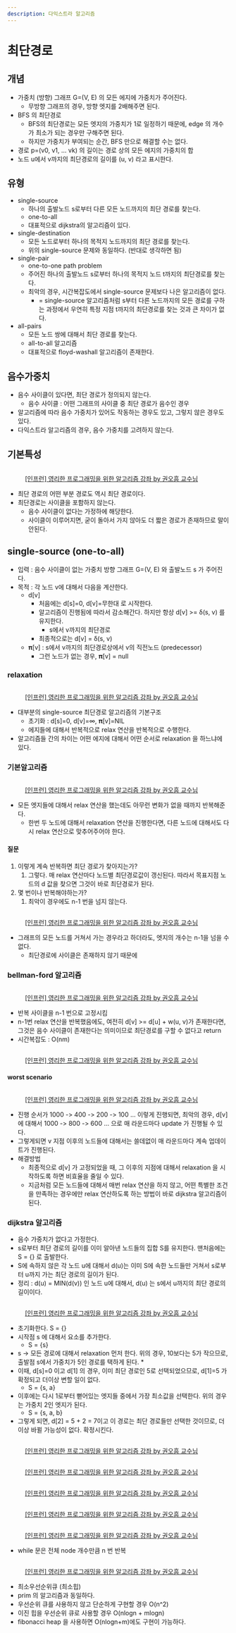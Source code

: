 ```yaml
---
description: 다익스트라 알고리즘
---
```


# 최단경로

## 개념

* 가중치 (방향) 그래프 G=(V, E) 의 모든 에지에 가중치가 주어진다.&#x20;
  * 무방향 그래프의 경우, 방향 엣지를 2배해주면 된다.&#x20;
* BFS 의 최단경로&#x20;
  * BFS의 최단경로는 모든 엣지의 가중치가 1로 일정하기 때문에, edge 의 개수가 최소가 되는 경우만 구해주면 된다.&#x20;
  * 하지만 가중치가 부여되는 순간, BFS 만으로 해결할 수는 없다.&#x20;
* 경로 p=(v0, v1, ... vk) 의 길이는 경로 상의 모든 에지의 가중치의 합&#x20;
* 노드 u에서 v까지의 최단경로의 길이를 (u, v) 라고 표시한다.&#x20;

## 유형

* single-source
  * 하나의 출발노드 s로부터 다른 모든 노드까지의 최단 경로를 찾는다.&#x20;
  * one-to-all&#x20;
  * 대표적으로 dijkstra의 알고리즘이 있다. &#x20;
* single-destination
  * 모든 노드로부터 하나의 목적지 노드까지의 최단 경로를 찾는다.&#x20;
  * 위의 single-source 문제와 동일하다. (반대로 생각하면 됨) &#x20;
* single-pair
  * one-to-one path problem&#x20;
  * 주어진 하나의 출발노드 s로부터 하나의 목적지 노드 t까지의 최단경로를 찾는다.&#x20;
  * 최악의 경우, 시간복잡도에서 single-source 문제보다 나은 알고리즘이 없다.&#x20;
    * \= single-source 알고리즘처럼 s부터 다른 노드까지의 모든 경로를 구하는 과정에서 우연히 특정 지점 t까지의 최단경로를 찾는 것과 큰 차이가 없다.&#x20;
* all-pairs&#x20;
  * 모든 노드 쌍에 대해서 최단 경로를 찾는다.&#x20;
  * all-to-all 알고리즘&#x20;
  * 대표적으로 floyd-washall 알고리즘이 존재한다.&#x20;

## 음수가중치

* 음수 사이클이 있다면, 최단 경로가 정의되지 않는다.&#x20;
  * 음수 사이클 : 어떤 그래프의 사이클 중 최단 경로가 음수인 경우&#x20;
* 알고리즘에 따라 음수 가중치가 있어도 작동하는 경우도 있고, 그렇지 않은 경우도 있다.&#x20;
* 다익스트라 알고리즘의 경우, 음수 가중치를 고려하지 않는다.&#x20;

## 기본특성

<figure><img src="../../../.gitbook/assets/image (49).png" alt=""><figcaption><p><a href="https://www.inflearn.com/course/%EC%95%8C%EA%B3%A0%EB%A6%AC%EC%A6%98-%EA%B0%95%EC%A2%8C">[인프런] 영리한 프로그래밍을 위한 알고리즘 강좌 by 권오흠 교수님</a></p></figcaption></figure>

* 최단 경로의 어떤 부분 경로도 역시 최단 경로이다.&#x20;
* 최단경로는 사이클을 포함하지 않는다.&#x20;
  * 음수 사이클이 없다는 가정하에 해당한다.&#x20;
  * 사이클이 이루어지면, 굳이 돌아서 가지 않아도 더 짧은 경로가 존재하므로 말이 안된다.&#x20;

## single-source (one-to-all)&#x20;

* 입력 : 음수 사이클이 없는 가중치 방향 그래프 G=(V, E) 와 출발노드 s 가 주어진다.&#x20;
* 목적 : 각 노드 v에 대해서 다음을 계산한다.&#x20;
  * d\[v]
    * 처음에는 d\[s]=0, d\[v]=무한대 로 시작한다.&#x20;
    * 알고리즘이 진행됨에 따라서 감소해간다. 하지만 항상 d\[v] >= δ(s, v) 를 유지한다.
      * s에서 v까지의 최단경로
    * 최종적으로는 d\[v] = δ(s, v)
  * 𝛑\[v] : s에서 v까지의 최단경로상에서 v의 직전노드 (predecessor)&#x20;
    * 그런 노드가 없는 경우, 𝛑\[v] = null&#x20;

### relaxation&#x20;

<figure><img src="../../../.gitbook/assets/image (1) (3).png" alt=""><figcaption><p><a href="https://www.inflearn.com/course/%EC%95%8C%EA%B3%A0%EB%A6%AC%EC%A6%98-%EA%B0%95%EC%A2%8C">[인프런] 영리한 프로그래밍을 위한 알고리즘 강좌 by 권오흠 교수님</a></p></figcaption></figure>

* 대부분의 single-source 최단경로 알고리즘의 기본구조&#x20;
  * 초기화 : d\[s]=0, d\[v]=∞, 𝛑\[v]=NIL
  * 에지들에 대해서 반복적으로 relax 연산을 반복적으로 수행한다.&#x20;
* 알고리즘들 간의 차이는 어떤 에지에 대해서 어떤 순서로 relaxation 을 하느냐에 있다.&#x20;

### 기본알고리즘&#x20;

<figure><img src="../../../.gitbook/assets/image (10).png" alt=""><figcaption><p><a href="https://www.inflearn.com/course/%EC%95%8C%EA%B3%A0%EB%A6%AC%EC%A6%98-%EA%B0%95%EC%A2%8C">[인프런] 영리한 프로그래밍을 위한 알고리즘 강좌 by 권오흠 교수님</a></p></figcaption></figure>

* 모든 엣지들에 대해서 relax 연산을 했는데도 아무런 변화가 없을 때까지 반복해준다.&#x20;
  * 한번 두 노드에 대해서 relaxation 연산을 진행한다면, 다른 노드에 대해서도 다시 relax 연산으로 맞추어주어야 한다.&#x20;

#### 질문

1. 이렇게 계속 반복하면 최단 경로가 찾아지는가?&#x20;
   1. 그렇다. 매 relax 연산마다 노드별 최단경로값이 갱신된다. 따라서 목표지점 노드의 d 값을 찾으면 그것이 바로 최단경로가 된다.&#x20;
2. 몇 번이나 반복해야하는가?
   1. 최악이 경우에도 n-1 번을 넘지 않는다.  &#x20;

<figure><img src="../../../.gitbook/assets/image (6).png" alt=""><figcaption><p><a href="https://www.inflearn.com/course/%EC%95%8C%EA%B3%A0%EB%A6%AC%EC%A6%98-%EA%B0%95%EC%A2%8C">[인프런] 영리한 프로그래밍을 위한 알고리즘 강좌 by 권오흠 교수님</a></p></figcaption></figure>

* 그래프의 모든 노드를 거쳐서 가는 경우라고 하더라도, 엣지의 개수는 n-1을 넘을 수 없다.&#x20;
  * 최단경로에 사이클은 존재하지 않기 때문에&#x20;



### bellman-ford 알고리즘&#x20;

<figure><img src="../../../.gitbook/assets/image (6) (2).png" alt=""><figcaption><p><a href="https://www.inflearn.com/course/%EC%95%8C%EA%B3%A0%EB%A6%AC%EC%A6%98-%EA%B0%95%EC%A2%8C">[인프런] 영리한 프로그래밍을 위한 알고리즘 강좌 by 권오흠 교수님</a></p></figcaption></figure>

* 반복 사이클을 n-1 번으로 고정시킴&#x20;
* n-1번 relax 연산을 반복했음에도, 여전히 d\[v] >= d\[u] + w(u, v)가 존재한다면, 그것은 음수 사이클이 존재한다는 의미이므로 최단경로를 구할 수 없다고 return&#x20;
* 시간복잡도 : O(nm)&#x20;

<figure><img src="../../../.gitbook/assets/image (52).png" alt=""><figcaption><p><a href="https://www.inflearn.com/course/%EC%95%8C%EA%B3%A0%EB%A6%AC%EC%A6%98-%EA%B0%95%EC%A2%8C">[인프런] 영리한 프로그래밍을 위한 알고리즘 강좌 by 권오흠 교수님</a></p></figcaption></figure>

#### worst scenario&#x20;

<figure><img src="../../../.gitbook/assets/image (57).png" alt=""><figcaption><p><a href="https://www.inflearn.com/course/%EC%95%8C%EA%B3%A0%EB%A6%AC%EC%A6%98-%EA%B0%95%EC%A2%8C">[인프런] 영리한 프로그래밍을 위한 알고리즘 강좌 by 권오흠 교수님</a></p></figcaption></figure>

* 진행 순서가 1000 -> 400 -> 200 -> 100 ... 이렇게 진행되면, 최악의 경우, d\[v] 에 대해서 1000 -> 800 -> 600 ... 으로 매 라운드마다 update 가 진행될 수 있다.&#x20;
* 그렇게되면 v 지점 이후의 노드들에 대해서는 쓸데없이 매 라운드마다 계속 업데이트가 진행된다.&#x20;
* 해결방법&#x20;
  * 최종적으로 d\[v] 가 고정되었을 때, 그 이후의 지점에 대해서 relaxation 을 시작하도록 하면 비효율을 줄일 수 있다.&#x20;
  * 지금처럼 모든 노드들에 대해서 매번 relax 연산을 하지 않고, 어떤 특별한 조건을 만족하는 경우에만 relax 연산하도록 하는 방법이 바로 dijkstra 알고리즘이 된다.&#x20;

### dijkstra 알고리즘

* 음수 가중치가 없다고 가정한다.&#x20;
* s로부터 최단 경로의 길이를 이미 알아낸 노드들의 집합 S를 유지한다. 맨처음에는 S = {} 로 출발한다.&#x20;
* S에 속하지 않은 각 노드 u에 대해서 d(u)는 이미 S에 속한 노드들만 거쳐서 s로부터 u까지 가는 최단 경로의 길이가 된다.&#x20;
* 정리 : d(u) = MIN(d(v)) 인 노드 u에 대해서, d(u) 는 s에서 u까지의 최단 경로의 길이이다.

<figure><img src="../../../.gitbook/assets/image (50).png" alt=""><figcaption><p><a href="https://www.inflearn.com/course/%EC%95%8C%EA%B3%A0%EB%A6%AC%EC%A6%98-%EA%B0%95%EC%A2%8C">[인프런] 영리한 프로그래밍을 위한 알고리즘 강좌 by 권오흠 교수님</a></p></figcaption></figure>

* 초기화한다. S = {}
* 시작점 s 에 대해서 요소를 추가한다.&#x20;
  * S = {s}
* s -> 모든 경로에 대해서 relaxation 먼저 한다. 위의 경우, 10보다는 5가 작으므로, 출발점 s에서 가중치가 5인 경로를 택하게 된다.&#x20;
  *
* 이때, d\[s]=0 이고 d\[1] 의 경우, 이미 최단 경로인 5로 선택되었으므로, d\[1]=5 가 확정되고 더이상 변할 일이 없다.
  * S = {s, a}
* 이후에는 다시 1로부터 뻗어있는 엣지들 중에서 가장 최소값을 선택한다. 위의 경우는 가중치 2인 엣지가 된다.&#x20;
  * S = {s, a, b}
* 그렇게 되면, d\[2] = 5 + 2 = 7이고 이 경로는 최단 경로들만 선택한 것이므로, 더이상 바뀔 가능성이 없다. 확정시킨다.&#x20;

<figure><img src="../../../.gitbook/assets/image (51).png" alt=""><figcaption><p><a href="https://www.inflearn.com/course/%EC%95%8C%EA%B3%A0%EB%A6%AC%EC%A6%98-%EA%B0%95%EC%A2%8C">[인프런] 영리한 프로그래밍을 위한 알고리즘 강좌 by 권오흠 교수님</a></p></figcaption></figure>

<figure><img src="../../../.gitbook/assets/image (58).png" alt=""><figcaption><p><a href="https://www.inflearn.com/course/%EC%95%8C%EA%B3%A0%EB%A6%AC%EC%A6%98-%EA%B0%95%EC%A2%8C">[인프런] 영리한 프로그래밍을 위한 알고리즘 강좌 by 권오흠 교수님</a></p></figcaption></figure>

<figure><img src="../../../.gitbook/assets/image (55).png" alt=""><figcaption><p><a href="https://www.inflearn.com/course/%EC%95%8C%EA%B3%A0%EB%A6%AC%EC%A6%98-%EA%B0%95%EC%A2%8C">[인프런] 영리한 프로그래밍을 위한 알고리즘 강좌 by 권오흠 교수님</a></p></figcaption></figure>

<figure><img src="../../../.gitbook/assets/image (60).png" alt=""><figcaption><p><a href="https://www.inflearn.com/course/%EC%95%8C%EA%B3%A0%EB%A6%AC%EC%A6%98-%EA%B0%95%EC%A2%8C">[인프런] 영리한 프로그래밍을 위한 알고리즘 강좌 by 권오흠 교수님</a></p></figcaption></figure>

<figure><img src="../../../.gitbook/assets/image (53).png" alt=""><figcaption><p><a href="https://www.inflearn.com/course/%EC%95%8C%EA%B3%A0%EB%A6%AC%EC%A6%98-%EA%B0%95%EC%A2%8C">[인프런] 영리한 프로그래밍을 위한 알고리즘 강좌 by 권오흠 교수님</a></p></figcaption></figure>

* while 문은 전체 node 개수만큼 n 번 반복&#x20;

<figure><img src="../../../.gitbook/assets/image (56).png" alt=""><figcaption><p><a href="https://www.inflearn.com/course/%EC%95%8C%EA%B3%A0%EB%A6%AC%EC%A6%98-%EA%B0%95%EC%A2%8C">[인프런] 영리한 프로그래밍을 위한 알고리즘 강좌 by 권오흠 교수님</a></p></figcaption></figure>

* 최소우선순위큐 (최소힙)&#x20;
* prim 의 알고리즘과 동일하다.&#x20;
* 우선순위 큐를 사용하지 않고 단순하게 구현할 경우 O(n^2)&#x20;
* 이진 힙을 우선순위 큐로 사용할 경우 O(nlogn + mlogn)&#x20;
* fibonacci heap 을 사용하면 O(nlogn+m)에도 구현이 가능하다.&#x20;

